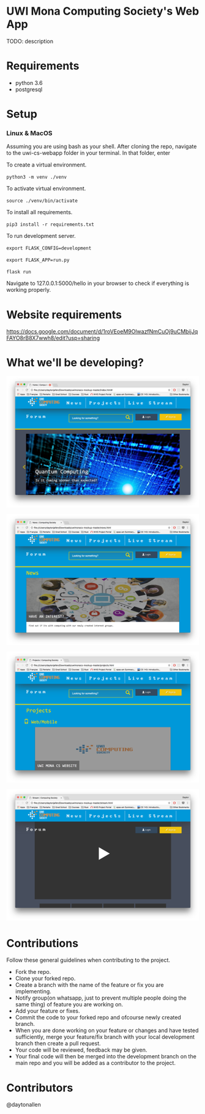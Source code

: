 # UWI Mona Computing Society's Web App
TODO: description

# Requirements 
* python 3.6
* postgresql

# Setup 

### Linux & MacOS
Assuming you are using bash as your shell. After cloning the repo, navigate to the uwi-cs-webapp folder in your terminal. In that folder, enter 

To create a virtual environment.

`python3 -m venv ./venv` 

To activate virtual environment.

`source ./venv/bin/activate`

To install all requirements.

`pip3 install -r requirements.txt`

To run development server.

`export FLASK_CONFIG=development`

`export FLASK_APP=run.py`

`flask run`

Navigate to 127.0.0.1:5000/hello in your browser to check if everything is working properly.

# Website requirements
https://docs.google.com/document/d/1roVEoeM9OlwazfNmCuOj9uCMbijJqFAYO8rB8X7wwh8/edit?usp=sharing

# What we'll be developing? 
![alt text](https://github.com/UWICompSociety/uwi-cs-webapp/blob/master/mockups/mock1.png "Website mockup1")

![alt text](https://github.com/UWICompSociety/uwi-cs-webapp/blob/master/mockups/mock2.png "Website mockup2")

![alt text](https://github.com/UWICompSociety/uwi-cs-webapp/blob/master/mockups/mock3.png "Website mockup3")

![alt text](https://github.com/UWICompSociety/uwi-cs-webapp/blob/master/mockups/mock4.png "Website mockup4")

# Contributions

Follow these general guidelines when contributing to the project.

* Fork the repo.
* Clone your forked repo.
* Create a branch with the name of the feature or fix you are implementing.
* Notify group(on whatsapp, just to prevent multiple people doing the same thing) of feature you are working on.
* Add your feature or fixes.
* Commit the code to your forked repo and ofcourse newly created branch.
* When you are done working on your feature or changes and have tested sufficiently, merge your feature/fix branch with your local development branch then create a pull request.
* Your code will be reviewed, feedback may be given.
* Your final code will then be merged into the development branch on the main repo and you will be added as a contributor to the project.

# Contributors 
@daytonallen